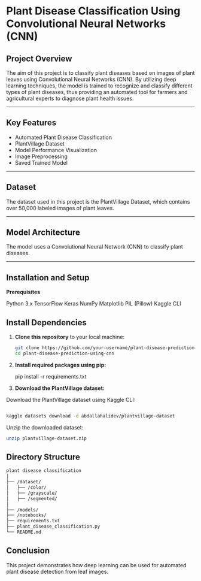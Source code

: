 # Plant Disease Classification Using Convolutional Neural Networks (CNN)

## Project Overview

The aim of this project is to classify plant diseases based on images of plant leaves using Convolutional Neural Networks (CNN). By utilizing deep learning techniques, the model is trained to recognize and classify different types of plant diseases, thus providing an automated tool for farmers and agricultural experts to diagnose plant health issues.


---


## Key Features

- Automated Plant Disease Classification
- PlantVillage Dataset
- Model Performance Visualization
- Image Preprocessing
- Saved Trained Model


---


## Dataset
The dataset used in this project is the PlantVillage Dataset, which contains over 50,000 labeled images of plant leaves.

---

## Model Architecture
The model uses a Convolutional Neural Network (CNN) to classify plant diseases.

---

## Installation and Setup

**Prerequisites**

Python 3.x
TensorFlow
Keras
NumPy
Matplotlib
PIL (Pillow)
Kaggle CLI


## Install Dependencies

1. **Clone this repository** to your local machine:
   ```bash
   git clone https://github.com/your-username/plant-disease-prediction-using-cnn.git
   cd plant-disease-prediction-using-cnn

   
2. **Install required packages using pip:**


    
    pip install -r requirements.txt
   
   
3. **Download the PlantVillage dataset:**

Download the PlantVillage dataset using Kaggle CLI:

```bash

kaggle datasets download -d abdallahalidev/plantvillage-dataset

```

Unzip the downloaded dataset:

```bash
unzip plantvillage-dataset.zip


```

## Directory Structure

```bash
plant disease classification
│
├── /dataset/                 
│   ├── /color/               
│   ├── /grayscale/           
│   ├── /segmented/           
│
├── /models/                  
├── /notebooks/               
├── requirements.txt          
├── plant_disease_classification.py  
└── README.md                 

```



## Conclusion

This project demonstrates how deep learning can be used for automated plant disease detection from leaf images. 

















